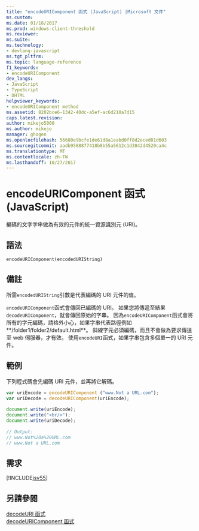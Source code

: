 ```yaml
---
title: "encodeURIComponent 函式 (JavaScript) |Microsoft 文件"
ms.custom: 
ms.date: 01/18/2017
ms.prod: windows-client-threshold
ms.reviewer: 
ms.suite: 
ms.technology:
- devlang-javascript
ms.tgt_pltfrm: 
ms.topic: language-reference
f1_keywords:
- encodeURIComponent
dev_langs:
- JavaScript
- TypeScript
- DHTML
helpviewer_keywords:
- encodeURIComponent method
ms.assetid: 8202bce6-1342-40dc-a5ef-ac6d210a7d15
caps.latest.revision: 
author: mikejo5000
ms.author: mikejo
manager: ghogen
ms.openlocfilehash: 56680e9bcfe1de61d8a1eabd0ff8d2eced01d603
ms.sourcegitcommit: aadb9588877418b8b55a5612c1d3842d4520ca4c
ms.translationtype: MT
ms.contentlocale: zh-TW
ms.lasthandoff: 10/27/2017
---
```

# <a name="encodeuricomponent-function-javascript"></a>encodeURIComponent 函式 (JavaScript)
編碼的文字字串做為有效的元件的統一資源識別元 (URI)。  
  
## <a name="syntax"></a>語法  
  
```  
encodeURIComponent(encodedURIString)  
```  
  
## <a name="remarks"></a>備註  
 所需`encodedURIString`引數是代表編碼的 URI 元件的值。  
  
 `encodeURIComponent`函式會傳回已編碼的 URI。 如果您將傳遞至結果`decodeURIComponent`，就會傳回原始的字串。 因為`encodeURIComponent`函式會將所有的字元編碼，請格外小心，如果字串代表路徑例如**/folder1/folder2/default.html**。 斜線字元必須編碼，而且不會做為要求傳送至 web 伺服器，才有效。 使用`encodeURI`函式，如果字串包含多個單一的 URI 元件。  
  
## <a name="example"></a>範例  
 下列程式碼會先編碼 URI 元件，並再將它解碼。  
  
```JavaScript  
var uriEncode = encodeURIComponent ("www.Not a URL.com");  
var uriDecode = decodeURIComponent(uriEncode);  
  
document.write(uriEncode);  
document.write("<br/>");  
document.write(uriDecode);  
  
// Output:  
// www.Not%20a%20URL.com  
// www.Not a URL.com  
```  
  
## <a name="requirements"></a>需求  
 [!INCLUDE[jsv55](../../javascript/reference/includes/jsv55-md.md)]  
  
## <a name="see-also"></a>另請參閱  
 [decodeURI 函式](../../javascript/reference/decodeuri-function-javascript.md)   
 [decodeURIComponent 函式](../../javascript/reference/decodeuricomponent-function-javascript.md)